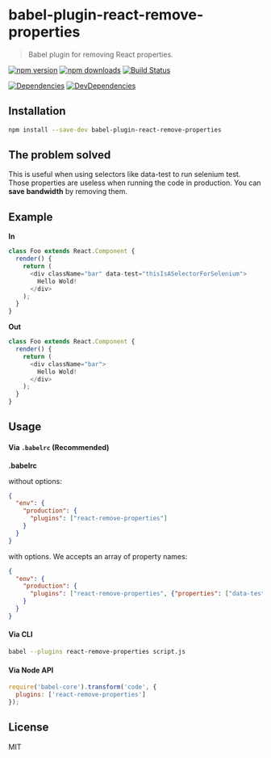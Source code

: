 # babel-plugin-react-remove-properties

> Babel plugin for removing React properties.

[![npm version](https://img.shields.io/npm/v/babel-plugin-react-remove-properties.svg?style=flat-square)](https://www.npmjs.com/package/babel-plugin-react-remove-properties)
[![npm downloads](https://img.shields.io/npm/dm/babel-plugin-react-remove-properties.svg?style=flat-square)](https://www.npmjs.com/package/babel-plugin-react-remove-properties)
[![Build Status](https://travis-ci.org/oliviertassinari/babel-plugin-react-remove-properties.svg?branch=master)](https://travis-ci.org/oliviertassinari/babel-plugin-react-remove-properties)

[![Dependencies](https://img.shields.io/david/oliviertassinari/babel-plugin-react-remove-properties.svg?style=flat-square)](https://david-dm.org/oliviertassinari/babel-plugin-react-remove-properties)
[![DevDependencies](https://img.shields.io/david/dev/oliviertassinari/babel-plugin-react-remove-properties.svg?style=flat-square)](https://david-dm.org/oliviertassinari/babel-plugin-react-remove-properties#info=devDependencies&view=list)

## Installation

```sh
npm install --save-dev babel-plugin-react-remove-properties
```

## The problem solved

This is useful when using selectors like data-test to run selenium test. Those properties are useless when running the code in production. You can **save bandwidth** by removing them.

## Example

**In**
```js
class Foo extends React.Component {
  render() {
    return (
      <div className="bar" data-test="thisIsASelectorForSelenium">
        Hello Wold!
      </div>
    );
  }
}
```

**Out**
```js
class Foo extends React.Component {
  render() {
    return (
      <div className="bar">
        Hello Wold!
      </div>
    );
  }
}
```

## Usage

#### Via `.babelrc` (Recommended)

**.babelrc**

without options:
```json
{
  "env": {
    "production": {
      "plugins": ["react-remove-properties"]
    }
  }
}
```

with options. We accepts an array of property names:

```json
{
  "env": {
    "production": {
      "plugins": ["react-remove-properties", {"properties": ["data-test", "data-foo"]}]
    }
  }
}
```

#### Via CLI

```sh
babel --plugins react-remove-properties script.js
```

#### Via Node API

```js
require('babel-core').transform('code', {
  plugins: ['react-remove-properties']
});
```

## License

MIT
